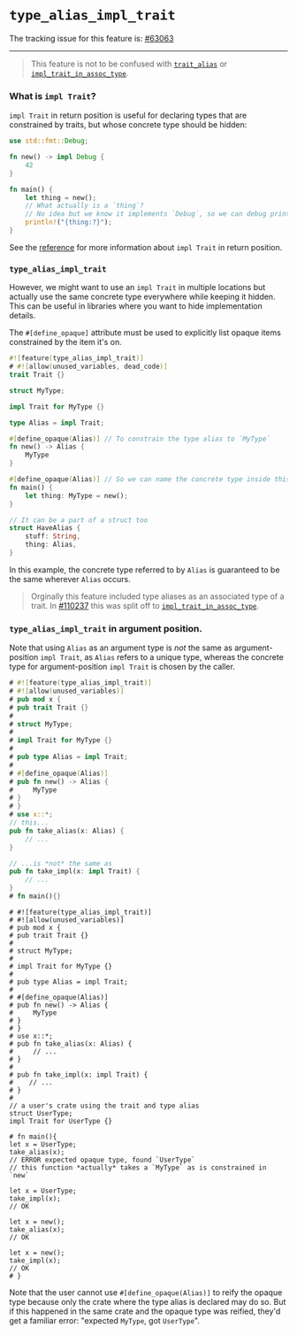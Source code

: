 # `type_alias_impl_trait`

The tracking issue for this feature is: [#63063]

------------------------

> This feature is not to be confused with [`trait_alias`] or [`impl_trait_in_assoc_type`].

### What is `impl Trait`?

`impl Trait` in return position is useful for declaring types that are constrained by traits, but whose concrete type should be hidden:

```rust
use std::fmt::Debug;

fn new() -> impl Debug {
    42
}

fn main() {
    let thing = new();
    // What actually is a `thing`?
    // No idea but we know it implements `Debug`, so we can debug print it
    println!("{thing:?}");
}
```

See the [reference] for more information about `impl Trait` in return position.

### `type_alias_impl_trait`

However, we might want to use an `impl Trait` in multiple locations but actually use the same concrete type everywhere while keeping it hidden.
This can be useful in libraries where you want to hide implementation details.

The `#[define_opaque]` attribute must be used to explicitly list opaque items constrained by the item it's on.

```rust
#![feature(type_alias_impl_trait)]
# #![allow(unused_variables, dead_code)]
trait Trait {}

struct MyType;

impl Trait for MyType {}

type Alias = impl Trait;

#[define_opaque(Alias)] // To constrain the type alias to `MyType`
fn new() -> Alias {
    MyType
}

#[define_opaque(Alias)] // So we can name the concrete type inside this item
fn main() {
    let thing: MyType = new();
}

// It can be a part of a struct too
struct HaveAlias {
    stuff: String,
    thing: Alias,
}
```

In this example, the concrete type referred to by `Alias` is guaranteed to be the same wherever `Alias` occurs.

> Orginally this feature included type aliases as an associated type of a trait. In [#110237] this was split off to [`impl_trait_in_assoc_type`].

### `type_alias_impl_trait` in argument position.

Note that using `Alias` as an argument type is *not* the same as argument-position `impl Trait`, as `Alias` refers to a unique type, whereas the concrete type for argument-position `impl Trait` is chosen by the caller.

```rust
# #![feature(type_alias_impl_trait)]
# #![allow(unused_variables)]
# pub mod x {
# pub trait Trait {}
#
# struct MyType;
#
# impl Trait for MyType {}
#
# pub type Alias = impl Trait;
#
# #[define_opaque(Alias)]
# pub fn new() -> Alias {
#     MyType
# }
# }
# use x::*;
// this...
pub fn take_alias(x: Alias) {
    // ...
}

// ...is *not* the same as
pub fn take_impl(x: impl Trait) {
    // ...
}
# fn main(){}
```

```rust,compile_fail,E0308
# #![feature(type_alias_impl_trait)]
# #![allow(unused_variables)]
# pub mod x {
# pub trait Trait {}
#
# struct MyType;
#
# impl Trait for MyType {}
#
# pub type Alias = impl Trait;
#
# #[define_opaque(Alias)]
# pub fn new() -> Alias {
#     MyType
# }
# }
# use x::*;
# pub fn take_alias(x: Alias) {
#     // ...
# }
#
# pub fn take_impl(x: impl Trait) {
#    // ...
# }
#
// a user's crate using the trait and type alias
struct UserType;
impl Trait for UserType {}

# fn main(){
let x = UserType;
take_alias(x);
// ERROR expected opaque type, found `UserType`
// this function *actually* takes a `MyType` as is constrained in `new`

let x = UserType;
take_impl(x);
// OK

let x = new();
take_alias(x);
// OK

let x = new();
take_impl(x);
// OK
# }
```

Note that the user cannot use `#[define_opaque(Alias)]` to reify the opaque type because only the crate where the type alias is declared may do so. But if this happened in the same crate and the opaque type was reified, they'd get a familiar error: "expected `MyType`, got `UserType`".

[#63063]: https://github.com/rust-lang/rust/issues/63063
[#110237]: (https://github.com/rust-lang/rust/pull/110237)
[reference]: (https://doc.rust-lang.org/stable/reference/types/impl-trait.html#abstract-return-types)
[`trait_alias`]: (./trait-alias.md)
[`impl_trait_in_assoc_type`]: (./impl-trait-in-assoc-type.md)
